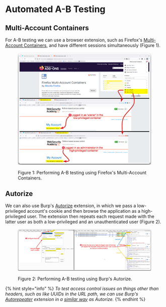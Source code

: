# Automated A-B Testing

## Multi-Account Containers <a href="#multi-account-containers" id="multi-account-containers"></a>

For A-B testing we can use a browser extension, such as Firefox's [Multi-Account Containers](https://addons.mozilla.org/en-GB/firefox/addon/multi-account-containers/), and have different sessions simultaneously (Figure 1).

<figure><img src="../../.gitbook/assets/web_auth_a-b_testing_1.png" alt=""><figcaption><p>Figure 1: Performing A-B testing using Firefox's Multi-Account Containers.</p></figcaption></figure>

## Autorize <a href="#autorize" id="autorize"></a>

We can also use Burp's [Autorize](https://portswigger.net/bappstore/f9bbac8c4acf4aefa4d7dc92a991af2f) extension, in which we pass a low-privileged account's cookie and then browse the application as a high-privileged user. The extension then repeats each request made with the latter user as both a low-privileged and an unauthenticated user (Figure 2).

<figure><img src="../../.gitbook/assets/web_auth_a-b_testing_2.png" alt=""><figcaption><p>Figure 2: Performing A-B testing using Burp's Autorize.</p></figcaption></figure>

{% hint style="info" %}
_To test access control issues on things other than headers, such as like UUIDs in the URL path, we can use Burp's_ [_Autorepeater_](https://portswigger.net/bappstore/f89f2837c22c4ab4b772f31522647ed8) _extension in a_ [_similar way_](https://youtu.be/3K1-a7dnA60?t=351) _as Autorize._
{% endhint %}
